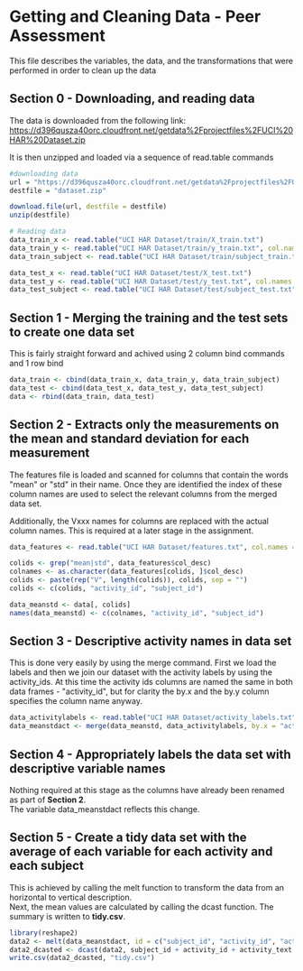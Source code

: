Getting and Cleaning Data - Peer Assessment
========================================================

This file describes the variables, the data, and the transformations that were performed in order to clean up the data

## Section 0 - Downloading, and reading data

The data is downloaded from the following link:  
https://d396qusza40orc.cloudfront.net/getdata%2Fprojectfiles%2FUCI%20HAR%20Dataset.zip

It is then unzipped and loaded via a sequence of read.table commands


```r
#downloading data
url = "https://d396qusza40orc.cloudfront.net/getdata%2Fprojectfiles%2FUCI%20HAR%20Dataset.zip"
destfile = "dataset.zip"

download.file(url, destfile = destfile)
unzip(destfile)

# Reading data
data_train_x <- read.table("UCI HAR Dataset/train/X_train.txt")
data_train_y <- read.table("UCI HAR Dataset/train/y_train.txt", col.names = c("activity_id"))
data_train_subject <- read.table("UCI HAR Dataset/train/subject_train.txt", col.names = c("subject_id"))

data_test_x <- read.table("UCI HAR Dataset/test/X_test.txt")
data_test_y <- read.table("UCI HAR Dataset/test/y_test.txt", col.names = c("activity_id"))
data_test_subject <- read.table("UCI HAR Dataset/test/subject_test.txt", col.names = c("subject_id"))
```



## Section 1 - Merging the training and the test sets to create one data set

This is fairly straight forward and achived using 2 column bind commands and 1 row bind

```r
data_train <- cbind(data_train_x, data_train_y, data_train_subject)
data_test <- cbind(data_test_x, data_test_y, data_test_subject)
data <- rbind(data_train, data_test)
```
## Section 2 - Extracts only the measurements on the mean and standard deviation for each measurement

The features file is loaded and scanned for columns that contain the words "mean" or "std" in their name.
Once they are identified the index of these column names are used to select the relevant columns from the
merged data set.

Additionally, the Vxxx names for columns are replaced with the actual column names. This is required at a
later stage in the assignment.

```r
data_features <- read.table("UCI HAR Dataset/features.txt", col.names = c("col_id", "col_desc"))

colids <- grep("mean|std", data_features$col_desc)
colnames <- as.character(data_features[colids, ]$col_desc)
colids <- paste(rep("V", length(colids)), colids, sep = "")
colids <- c(colids, "activity_id", "subject_id")

data_meanstd <- data[, colids]
names(data_meanstd) <- c(colnames, "activity_id", "subject_id")
```

## Section 3 - Descriptive activity names in data set

This is done very easily by using the merge command. First we load the labels and then we
join our dataset with the activity labels by using the activity_ids. At this time
the activity ids columns are named the same in both data frames - "activity_id", but for
clarity the by.x and the by.y column specifies the column name anyway.

```r
data_activitylabels <- read.table("UCI HAR Dataset/activity_labels.txt", col.names = c("activity_id", "activity_text"))
data_meanstdact <- merge(data_meanstd, data_activitylabels, by.x = "activity_id", by.y = "activity_id")
```

## Section 4 - Appropriately labels the data set with descriptive variable names

Nothing required at this stage as the columns have already been renamed as part of **Section 2**.  
The variable data_meanstdact reflects this change.

## Section 5 - Create a tidy data set with the average of each variable for each activity and each subject

This is achieved by calling the melt function to transform the data from an horizontal to vertical description.  
Next, the mean values are calculated by calling the dcast function. The summary is written to **tidy.csv**.

```r
library(reshape2)
data2 <- melt(data_meanstdact, id = c("subject_id", "activity_id", "activity_text"), measure.vars = colnames)
data2_dcasted <- dcast(data2, subject_id + activity_id + activity_text ~ variable, mean)
write.csv(data2_dcasted, "tidy.csv")
```

